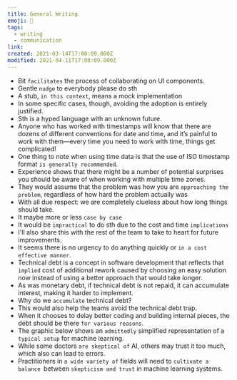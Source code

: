```yaml
---
title: General Writing
emoji: 📝
tags:
  - writing
  - communication
link:
created: 2021-03-14T17:08:09.000Z
modified: 2021-04-11T17:08:09.000Z
---
```


- Bit `facilitates` the process of collaborating on UI components.
- Gentle `nudge` to everybody please do sth
- A stub, `in this context`, means a mock implementation
- In some specific cases, though, avoiding the adoption is entirely justified.
- Sth is a hyped language with an unknown future.
- Anyone who has worked with timestamps will know that there are dozens of different conventions for date and time, and it’s painful to work with them—every time you need to work with time, things get complicated!
- One thing to note when using time data is that the use of ISO timestamp format `is generally recommended`.
- Experience shows that there might be a number of potential surprises you should be aware of when working with multiple time zones.
- They would assume that the problem was how you are `approaching the problem`, regardless of how hard the problem actually was
- With all due respect: we are completely clueless about how long things should take.
- It maybe more or less `case by case`
- It would be `impractical` to do sth due to the cost and time `implications`
- I'll also share this with the rest of the team to take to heart for future improvements.
- It seems there is no urgency to do anything quickly or `in a cost effective manner`.
- Technical debt is a concept in software development that reflects that `implied` cost of additional rework caused by choosing an easy solution now instead of using a better approach that would take longer.
- As was monetary debt, if technical debt is not repaid, it can accumulate interest, making it harder to implement.
- Why do we `accumulate` technical debt?
- This would also help the teams avoid the technical debt trap.
- When it chooses to delay better coding and building internal pieces, the debt should be there `for various reasons`.
- The graphic below shows an `admittedly` simplified representation of a `typical setup` for machine learning.
- While some doctors `are skeptical of` AI, others may trust it too much, which also can lead to errors.
- Practitioners in `a wide variety of` fields will need to `cultivate a balance `between `skepticism and trust` in machine learning systems.
